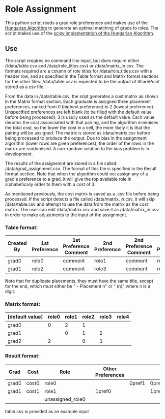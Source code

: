 # Role Assignment

This python script reads a grad role preferences and makes use of the [Hungarian Algorithm](http://hungarianalgorithm.com/hungarianalgorithm.php) to generate an optimal matching of grads to roles. The script makes use of the [scipy implementation of the Hungarian Algorithm](https://docs.scipy.org/doc/scipy/reference/generated/scipy.optimize.linear_sum_assignment.html).

## Use
The script requires no command line input, but does require either (/data/table.csv and /data/role_titles.csv) or /data/matrix_in.csv. The formats required are a column of role titles for /data/role_titles.csv with a header row, and as specified in the Table format and Matrix format sections for the other files. /data/table.csv is expected to be the output of SharePoint stored as a csv file.

From the data in /data/table.csv, the sript generates a cost matrix as shown in the Matrix format section. Each graduate is assigned three placement preferences, ranked from 0 (highest preference) to 2 (lowest preference). Unspecified preferences are left blank (to be filled with the default value before being processed). 3 is usully used as the default value. Each value denotes the cost assoociated with that pairing, and the algorithm minimises the total cost, so the lower the cost in a cell, the more likely it is that the pairing will be assigned. The matrix is stored as /data/matrix.csv before being processed to produce the output. Due to bias in the assignment algorithm (lower rows are given preferences), the order of the rows in the matrix are randomised. A non-random solution to the bias problem is in development.

The results of the assignemnt are stored in a file called /data/grad_assignment.csv. The format of this file is specified in the Result format section. Note that when the algorithm could not assign any of a grad's preference to a grad, it will give the top available role in alphabetically order to them with a cost of 3.

As mentioned previously, the cost matrix is saved as a .csv file before being processed. If the script detects a file called /data/matrix_in.csv, it will skip /data/table.csv and attempt to use the data from the matrix as the cost matrix. The user can edit /data/matrix.csv and save it as /data/matrix_in.csv in order to make adjustments to the input of the assignment.

### Table format:
Created By | 1st Preference | 1st Preference Comment | 2nd Preference | 2nd Preference Comment | 3rd Preference | 3rd Preference comment
 --------- | -------------- | ---------------------- | -------------- | ---------------------- | -------------- | ----------------------
 grad0     | role0          | comment                | role1          | comment                | role2          | comment
 grad1     | role2          | comment                | role3          | comment                | role4          | comment


Note that for duplicate placements, they must have the same title, except for the end, which must either be " - Placement n" or " (n)" where n is a digit.

### Matrix format:

[default value] | role0 | role1 | role2 | role3 | role4
--- | --- | --- | --- | --- | ---
grad0 | 0 | 2 | 1 |   |   |
grad1 |   | 0 | 1 | 2 |   | 
grad2 | 2 |   | 0 | 1 |   |

### Result format:

|Grad  | Cost | Role| | Other Preferences | | |
| ---  | --- | --- | --- | --- | --- | --- |
|grad0 | cost0 | role0 |  |  | 0pref1 | 0pref2 |
|grad1 | cost1 | role1 |  | 1pref0 |  | 1pref2 |
|     |       | unassigned_role0  | | | | |

table.csv is provided as an example input
